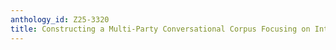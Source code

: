 ```yaml
---
anthology_id: Z25-3320
title: Constructing a Multi-Party Conversational Corpus Focusing on Interlocutor Relationships
---
```

